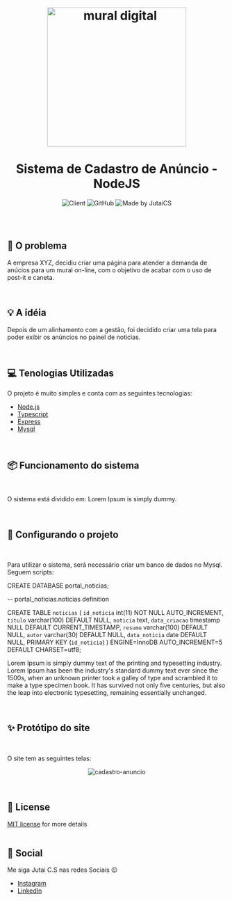 <h1 align="center">
    <img alt="mural digital" src="public/images/logo.png" height="320px" /> <br /> <br />
    Sistema de Cadastro de Anúncio - NodeJS
</h1>

<p align="center">
  <img alt="Client" src="https://img.shields.io/badge/client-iBlue-blue" />
  <img alt="GitHub" src="https://img.shields.io/badge/license-MIT-%2397CA00" /> 
  <img alt="Made by JutaiCS" src="https://img.shields.io/badge/made%20by-JutaiCS-red" /> <br />
</p> 

<br /><br />

## :bookmark: O problema

A empresa XYZ, decidiu criar uma página para atender a demanda de anúcios para um mural on-line, com o objetivo de 
acabar com o uso de post-it e caneta.

<br />

## :bulb: A idéia

Depois de um alinhamento com a gestão, foi decidido criar uma tela para poder exibir os anúncios no painel de noticias.

<br />

## :computer: Tenologias Utilizadas

O projeto é muito simples e conta com as seguintes tecnologias:
<br />

- [Node.js](https://nodejs.org/en/)
- [Typescript](https://www.typescriptlang.org/)
- [Express](https://expressjs.com/pt-br/)
- [Mysql](https://www.mysql.com/)

<br />

## :package: Funcionamento do sistema
<br />

O sistema está dividido em: Lorem Ipsum is simply dummy.


<br />

## :wrench: Configurando o projeto
<br />

Para utilizar o sistema, será necessário criar um banco de dados no Mysql.
Seguem scripts:

CREATE DATABASE portal_noticias;

-- portal_noticias.noticias definition

CREATE TABLE `noticias` (
  `id_noticia` int(11) NOT NULL AUTO_INCREMENT,
  `titulo` varchar(100) DEFAULT NULL,
  `noticia` text,
  `data_criacao` timestamp NULL DEFAULT CURRENT_TIMESTAMP,
  `resumo` varchar(100) DEFAULT NULL,
  `autor` varchar(30) DEFAULT NULL,
  `data_noticia` date DEFAULT NULL,
  PRIMARY KEY (`id_noticia`)
) ENGINE=InnoDB AUTO_INCREMENT=5 DEFAULT CHARSET=utf8;


Lorem Ipsum is simply dummy text of the printing and typesetting industry. 
Lorem Ipsum has been the industry's standard dummy text ever since the 1500s, 
when an unknown printer took a galley of type and scrambled it to make a type 
specimen book. It has survived not only five centuries, but also the leap into 
electronic typesetting, remaining essentially unchanged. 


<br />

## :sparkles: Protótipo do site
<br />

O site tem as seguintes telas:

<p align="center">
  <img alt="cadastro-anuncio" src="public/images/logo.png" margin-right="20px" /><br />

</p>

<br />

## :memo: License

[MIT license](LICENSE) for more details
<br />
<br />

## :wave: Social

Me siga Jutai C.S nas redes Sociais :wink:
<br />

- [Instagram](https://www.instagram.com/jutaics/)
- [LinkedIn](https://www.linkedin.com/in/jutai-de-carvalho-santos-92483b27/)


